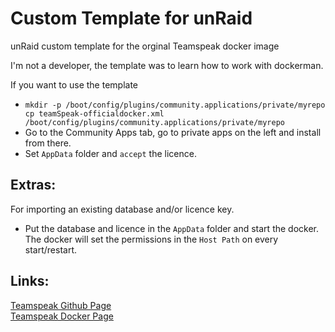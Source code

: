 # Custom Template for unRaid
unRaid custom template for the orginal Teamspeak docker image

I'm not a developer, the template was to learn how to work with dockerman.

If you want to use the template 
* ```mkdir -p /boot/config/plugins/community.applications/private/myrepo cp teamSpeak-officialdocker.xml /boot/config/plugins/community.applications/private/myrepo```<br>
* Go to the Community Apps tab, go to private apps on the left and install from there.<br>
* Set ```AppData``` folder and ```accept``` the licence.<br>

## Extras: 
For importing an existing database and/or licence key.

* Put the database and licence in the ```AppData``` folder and start the docker. The docker will set the permissions in the ```Host Path``` on every start/restart.

## Links:
[Teamspeak Github Page](https://github.com/TeamSpeak-Systems/teamspeak-linux-docker-images)<br>
[Teamspeak Docker Page](https://hub.docker.com/_/teamspeak)
